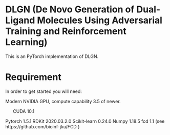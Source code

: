 # DLGN (De Novo Generation of Dual-Ligand Molecules Using Adversarial Training and Reinforcement Learning)
This is an PyTorch implementation of DLGN.

# Requirement
In order to get started you will need:

Modern NVIDIA GPU, compute capability 3.5 of newer.
<ul> CUDA 10.1 </ul>
Pytorch 1.5.1
RDKit  2020.03.2.0
Scikit-learn 0.24.0
Numpy 1.18.5
fcd   1.1 (see https://github.com/bioinf-jku/FCD )
